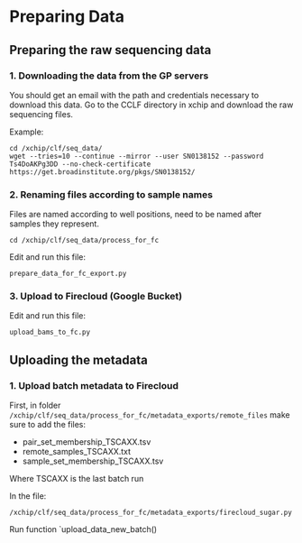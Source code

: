 # Preparing Data

## Preparing the raw sequencing data

### 1. Downloading the data from the GP servers

You should get an email with the path and credentials necessary to download this data. Go to the CCLF directory in xchip and download the raw sequencing files.

Example:

```
cd /xchip/clf/seq_data/ 
wget --tries=10 --continue --mirror --user SN0138152 --password Ts4DoAKPg3DD --no-check-certificate https://get.broadinstitute.org/pkgs/SN0138152/
```

### 2. Renaming files according to sample names

Files are named according to well positions, need to be named after samples they represent.

```
cd /xchip/clf/seq_data/process_for_fc
```

Edit and run this file:

```
prepare_data_for_fc_export.py
```

### 3. Upload to Firecloud \(Google Bucket\)

Edit and run this file:

```
upload_bams_to_fc.py
```

## Uploading the metadata

### 1. Upload batch metadata to Firecloud

First, in folder `/xchip/clf/seq_data/process_for_fc/metadata_exports/remote_files`  make sure to add the files:

* pair\_set\_membership\_TSCAXX.tsv
* remote\_samples\_TSCAXX.txt
* sample\_set\_membership\_TSCAXX.tsv

Where TSCAXX is the last batch run

In the file:

```
/xchip/clf/seq_data/process_for_fc/metadata_exports/firecloud_sugar.py
```

Run function \`upload\_data\_new\_batch\(\)



